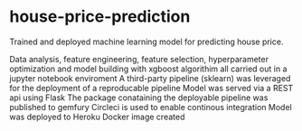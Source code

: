# house-price-prediction
Trained and deployed machine learning model for predicting house price.

Data analysis, feature engineering, feature selection, hyperparameter optimization and 
model building with xgboost algorithim all carried out in a jupyter notebook enviroment
A third-party pipeline (sklearn) was leveraged for the deployment of a reproducable pipeline
Model was served via a REST api using Flask
The package conataining the deployable pipeline was published to gemfury
Circleci is used to enable continous integration
Model was deployed to Heroku 
Docker image created
